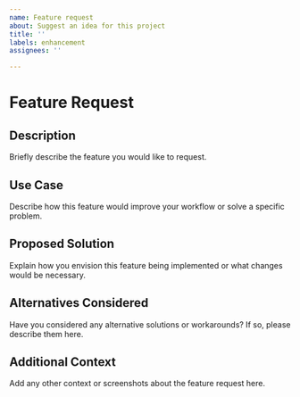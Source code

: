 ```yaml
---
name: Feature request
about: Suggest an idea for this project
title: ''
labels: enhancement
assignees: ''

---
```


# Feature Request

## Description

Briefly describe the feature you would like to request.

## Use Case

Describe how this feature would improve your workflow or solve a specific problem.

## Proposed Solution

Explain how you envision this feature being implemented or what changes would be necessary.

## Alternatives Considered

Have you considered any alternative solutions or workarounds? If so, please describe them here.

## Additional Context

Add any other context or screenshots about the feature request here.
